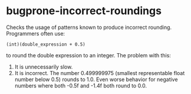 # bugprone-incorrect-roundings

Checks the usage of patterns known to produce incorrect rounding.
Programmers often use:

    (int)(double_expression + 0.5)

to round the double expression to an integer. The problem with this:

1.  It is unnecessarily slow.
2.  It is incorrect. The number 0.499999975 (smallest representable
    float number below 0.5) rounds to 1.0. Even worse behavior for
    negative numbers where both -0.5f and -1.4f both round to 0.0.
